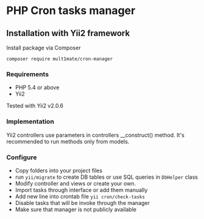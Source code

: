 # PHP Cron tasks manager

## Installation with Yii2 framework

Install package via Composer
```
composer require mult1mate/cron-manager
```

### Requirements

* PHP 5.4 or above
* Yii2

Tested with Yii2 v2.0.6

### Implementation

Yii2 controllers use parameters in controllers __construct() method. It's recommended to run methods only from models.

### Configure
* Copy folders into your project files
* run `yii/migrate` to create DB tables or use SQL queries in `DbHelper` class
* Modify controller and views or create your own.
* Import tasks through interface or add them manually
* Add new line into crontab file ```yii cron/check-tasks```
* Disable tasks that will be invoke through the manager
* Make sure that manager is not publicly available
